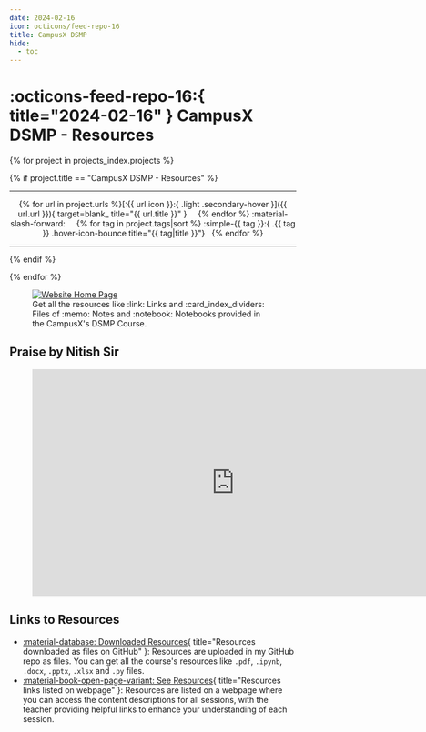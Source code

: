 ```yaml
---
date: 2024-02-16
icon: octicons/feed-repo-16
title: CampusX DSMP
hide:
  - toc
---
```


# :octicons-feed-repo-16:{ title="2024-02-16" } CampusX DSMP - Resources

{% for project in projects_index.projects %}

{% if project.title == "CampusX DSMP - Resources" %}

<hr>
<p align=center markdown>
{% for url in project.urls %}[:{{ url.icon }}:{ .light .secondary-hover }]({{ url.url }}){ target=blank_ title="{{ url.title }}" } &nbsp; &nbsp; {% endfor %}
:material-slash-forward: &nbsp; &nbsp;
{% for tag in project.tags|sort %} :simple-{{ tag }}:{ .{{ tag }} .hover-icon-bounce title="{{ tag|title }}"} &nbsp; {% endfor %}
</p>
<hr>

{% endif %}

{% endfor %}

<figure markdown>
  <a href="https://arv-anshul.github.io/campusx-dsmp">
    <img src="https://github.com/arv-anshul/campusx-dsmp/raw/main/docs/data/assets/home.png" title="Website Home Page" style="border: 0.1rem solid var(--md-typeset-a-color)">
  </a>
  <figcaption markdown>Get all the resources like :link: Links and :card_index_dividers: Files of :memo: Notes and :notebook: Notebooks provided in the CampusX's DSMP Course.</figcaption>
</figure>

## Praise by Nitish Sir

<figure markdown>
  <iframe src="https://www.linkedin.com/embed/feed/update/urn:li:ugcPost:7162317353244905472?compact=1" height="399" width="710" frameborder="0" allowfullscreen=""></iframe>
</figure>

## Links to Resources

- [:material-database: Downloaded Resources](https://github.com/arv-anshul/campusx-dsmp/tree/main/resources/DSMP){ title="Resources downloaded as files on GitHub" }: Resources are uploaded in my GitHub repo as files. You can get all the course's resources like `.pdf`, `.ipynb`, `.docx`, `.pptx`, `.xlsx` and `.py` files.
- [:material-book-open-page-variant: See Resources](https://arv-anshul.github.io/campusx-dsmp/resources){ title="Resources links listed on webpage" }: Resources are listed on a webpage where you can access the content descriptions for all sessions, with the teacher providing helpful links to enhance your understanding of each session.
